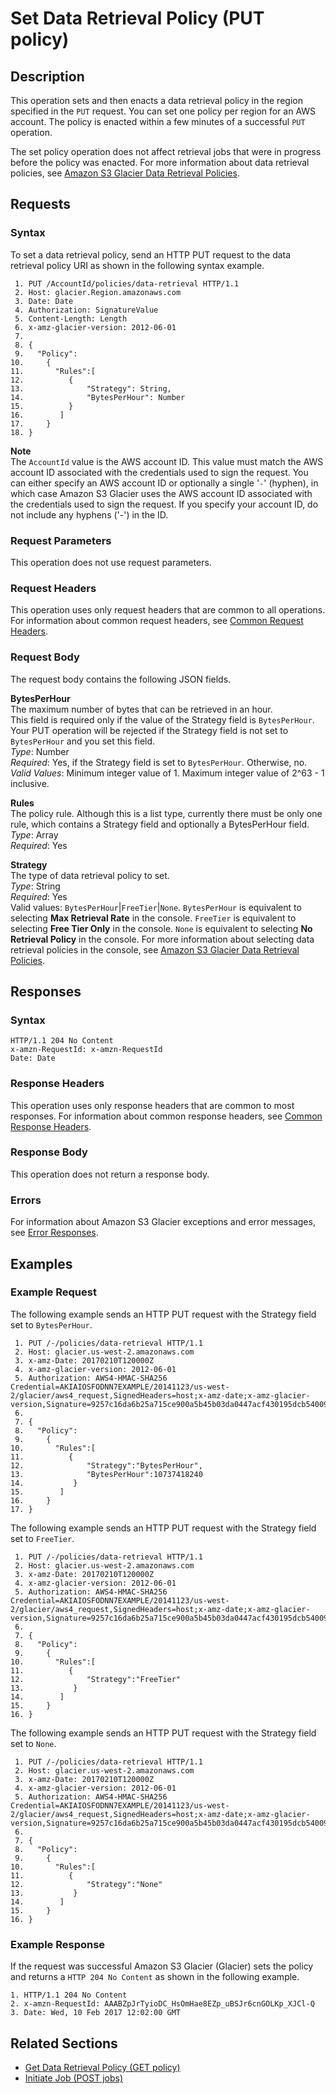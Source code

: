# Set Data Retrieval Policy \(PUT policy\)<a name="api-SetDataRetrievalPolicy"></a>

## Description<a name="api-SetDataRetrievalPolicy-description"></a>

This operation sets and then enacts a data retrieval policy in the region specified in the `PUT` request\. You can set one policy per region for an AWS account\. The policy is enacted within a few minutes of a successful `PUT` operation\. 

 The set policy operation does not affect retrieval jobs that were in progress before the policy was enacted\. For more information about data retrieval policies, see [Amazon S3 Glacier Data Retrieval Policies](data-retrieval-policy.md)\. 

## Requests<a name="api-SetDataRetrievalPolicy-requests"></a>

### Syntax<a name="api-SetDataRetrievalPolicy-requests-syntax"></a>

To set a data retrieval policy, send an HTTP PUT request to the data retrieval policy URI as shown in the following syntax example\.

```
 1. PUT /AccountId/policies/data-retrieval HTTP/1.1
 2. Host: glacier.Region.amazonaws.com
 3. Date: Date
 4. Authorization: SignatureValue
 5. Content-Length: Length
 6. x-amz-glacier-version: 2012-06-01
 7. 			
 8. {
 9.   "Policy":
10.     {
11.       "Rules":[
12.          {
13.              "Strategy": String,
14.              "BytesPerHour": Number          
15.          }
16.        ]
17.     }
18. }
```

**Note**  
The `AccountId` value is the AWS account ID\. This value must match the AWS account ID associated with the credentials used to sign the request\. You can either specify an AWS account ID or optionally a single '`-`' \(hyphen\), in which case Amazon S3 Glacier uses the AWS account ID associated with the credentials used to sign the request\. If you specify your account ID, do not include any hyphens \('\-'\) in the ID\.

### Request Parameters<a name="api-SetDataRetrievalPolicy-requests-parameters"></a>

This operation does not use request parameters\.

### Request Headers<a name="api-SetDataRetrievalPolicy-requests-headers"></a>

This operation uses only request headers that are common to all operations\. For information about common request headers, see [Common Request Headers](api-common-request-headers.md)\.

### Request Body<a name="api-SetDataRetrievalPolicy-requests-elements"></a>

The request body contains the following JSON fields\.

**BytesPerHour**  
The maximum number of bytes that can be retrieved in an hour\.  
This field is required only if the value of the Strategy field is `BytesPerHour`\. Your PUT operation will be rejected if the Strategy field is not set to `BytesPerHour` and you set this field\.  
*Type*: Number  
*Required*: Yes, if the Strategy field is set to `BytesPerHour`\. Otherwise, no\.  
*Valid Values*: Minimum integer value of 1\. Maximum integer value of 2^63 \- 1 inclusive\.

**Rules**  
The policy rule\. Although this is a list type, currently there must be only one rule, which contains a Strategy field and optionally a BytesPerHour field\.  
*Type*: Array  
*Required*: Yes

**Strategy**  
The type of data retrieval policy to set\.  
*Type*: String  
*Required*: Yes  
Valid values: `BytesPerHour`\|`FreeTier`\|`None`\. `BytesPerHour` is equivalent to selecting **Max Retrieval Rate** in the console\. `FreeTier` is equivalent to selecting **Free Tier Only** in the console\. `None` is equivalent to selecting **No Retrieval Policy** in the console\. For more information about selecting data retrieval policies in the console, see [Amazon S3 Glacier Data Retrieval Policies](data-retrieval-policy.md)\.

## Responses<a name="api-SetDataRetrievalPolicy-responses"></a>

### Syntax<a name="api-SetDataRetrievalPolicyresponse-syntax"></a>

```
HTTP/1.1 204 No Content
x-amzn-RequestId: x-amzn-RequestId
Date: Date
```

### Response Headers<a name="api-SetDataRetrievalPolicy-responses-headers"></a>

This operation uses only response headers that are common to most responses\. For information about common response headers, see [Common Response Headers](api-common-response-headers.md)\.

### Response Body<a name="api-SetDataRetrievalPolicy-responses-elements"></a>

This operation does not return a response body\.

### Errors<a name="api-SetDataRetrievalPolicy-responses-errors"></a>

For information about Amazon S3 Glacier exceptions and error messages, see [Error Responses](api-error-responses.md)\.

## Examples<a name="api-SetDataRetrievalPolicy-examples"></a>

### Example Request<a name="api-SetDataRetrievalPolicy-example-request"></a>

The following example sends an HTTP PUT request with the Strategy field set to `BytesPerHour`\. 

```
 1. PUT /-/policies/data-retrieval HTTP/1.1
 2. Host: glacier.us-west-2.amazonaws.com
 3. x-amz-Date: 20170210T120000Z
 4. x-amz-glacier-version: 2012-06-01
 5. Authorization: AWS4-HMAC-SHA256 Credential=AKIAIOSFODNN7EXAMPLE/20141123/us-west-2/glacier/aws4_request,SignedHeaders=host;x-amz-date;x-amz-glacier-version,Signature=9257c16da6b25a715ce900a5b45b03da0447acf430195dcb540091b12966f2a2
 6. 			
 7. {
 8.   "Policy":
 9.     {
10.       "Rules":[
11.          {
12.              "Strategy":"BytesPerHour",
13.              "BytesPerHour":10737418240       
14.           }
15.        ]
16.     }
17. }
```

The following example sends an HTTP PUT request with the Strategy field set to `FreeTier`\. 

```
 1. PUT /-/policies/data-retrieval HTTP/1.1
 2. Host: glacier.us-west-2.amazonaws.com
 3. x-amz-Date: 20170210T120000Z
 4. x-amz-glacier-version: 2012-06-01
 5. Authorization: AWS4-HMAC-SHA256 Credential=AKIAIOSFODNN7EXAMPLE/20141123/us-west-2/glacier/aws4_request,SignedHeaders=host;x-amz-date;x-amz-glacier-version,Signature=9257c16da6b25a715ce900a5b45b03da0447acf430195dcb540091b12966f2a2
 6. 			
 7. {
 8.   "Policy":
 9.     {
10.       "Rules":[
11.          {
12.              "Strategy":"FreeTier"   
13.           }
14.        ]
15.     }
16. }
```

The following example sends an HTTP PUT request with the Strategy field set to `None`\. 

```
 1. PUT /-/policies/data-retrieval HTTP/1.1
 2. Host: glacier.us-west-2.amazonaws.com
 3. x-amz-Date: 20170210T120000Z
 4. x-amz-glacier-version: 2012-06-01
 5. Authorization: AWS4-HMAC-SHA256 Credential=AKIAIOSFODNN7EXAMPLE/20141123/us-west-2/glacier/aws4_request,SignedHeaders=host;x-amz-date;x-amz-glacier-version,Signature=9257c16da6b25a715ce900a5b45b03da0447acf430195dcb540091b12966f2a2
 6. 			
 7. {
 8.   "Policy":
 9.     {
10.       "Rules":[
11.          {
12.              "Strategy":"None"   
13.           }
14.        ]
15.     }
16. }
```

### Example Response<a name="api-SetDataRetrievalPolicy-example-response"></a>

If the request was successful Amazon S3 Glacier \(Glacier\) sets the policy and returns a `HTTP 204 No Content` as shown in the following example\.

```
1. HTTP/1.1 204 No Content
2. x-amzn-RequestId: AAABZpJrTyioDC_HsOmHae8EZp_uBSJr6cnGOLKp_XJCl-Q
3. Date: Wed, 10 Feb 2017 12:02:00 GMT
```

## Related Sections<a name="related-sections-SetDataRetrievalPolicy"></a>
+ [Get Data Retrieval Policy \(GET policy\)](api-GetDataRetrievalPolicy.md)
+ [Initiate Job \(POST jobs\)](api-initiate-job-post.md)